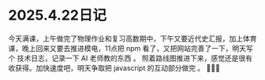 # 2025.4.22日记

今天满课，上午做完了物理作业和复习高数期中，下午又要近代史汇报，加上体育课，晚上回来又要去推进模电，11点把 npm 看了，又把网站完善了一下，明天写个 技术日志，记录一下 AI 老师教的东西 。 照着路线图推进下来，感觉还是很有收获得。加快速度吧，明天争取把 javascript 的互动部分做完 。 🥳🥳🥳